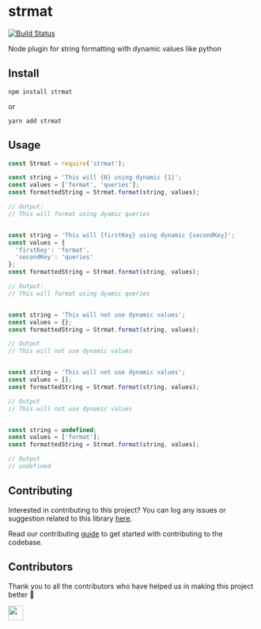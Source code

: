 # strmat

[![Build Status](https://api.travis-ci.com/arshadkazmi42/strmat.svg?branch=master)](https://api.travis-ci.com/arshadkazmi42/strmat)

Node plugin for string formatting with dynamic values like python

## Install

```
npm install strmat
```

or

```
yarn add strmat
```

## Usage

```js
const Strmat = require('strmat');

const string = 'This will {0} using dynamic {1}';
const values = ['format', 'queries'];
const formattedString = Strmat.format(string, values);

// Output:
// This will format using dyamic queries


const string = 'This will {firstKey} using dynamic {secondKey}';
const values = {
  'firstKey': 'format',
  'secondKey': 'queries'
};
const formattedString = Strmat.format(string, values);

// Output:
// This will format using dyamic queries


const string = 'This will not use dynamic values';
const values = {};
const formattedString = Strmat.format(string, values);

// Output
// This will not use dynamic values


const string = 'This will not use dynamic values';
const values = [];
const formattedString = Strmat.format(string, values);

// Output
// This will not use dynamic values


const string = undefined;
const values = ['format'];
const formattedString = Strmat.format(string, values);

// Output
// undefined
```

## Contributing

Interested in contributing to this project?
You can log any issues or suggestion related to this library [here](https://github.com/arshadkazmi42/strmat/issues/new).

Read our contributing [guide](CONTRIBUTING.md) to get started with contributing to the codebase.

## Contributors

Thank you to all the contributors who have helped us in making this project better 🙌

<a href="https://github.com/arshadkazmi42"><img src="https://github.com/arshadkazmi42.png" width="30" /></a>
